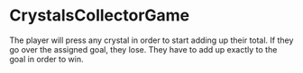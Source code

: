 # CrystalsCollectorGame
The player will press any crystal in order to start adding up their total. If they go over the assigned goal, they lose. They have to add up exactly to the goal in order to win.
